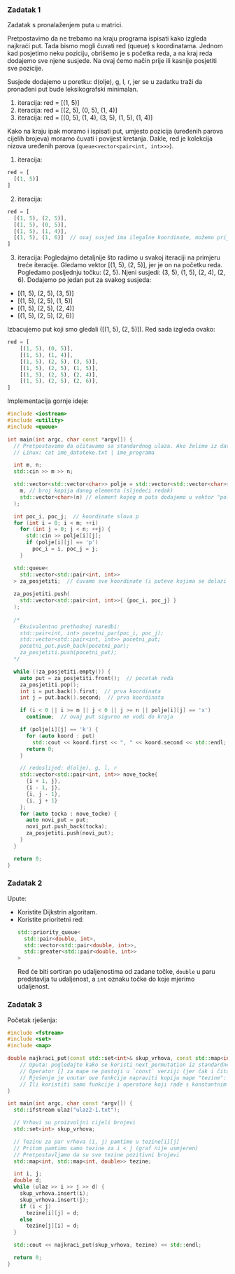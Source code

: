 ### Zadatak 1

Zadatak s pronalaženjem puta u matrici.

Pretpostavimo da ne trebamo na kraju programa ispisati kako izgleda najkraći put. Tada bismo mogli čuvati red (queue) s koordinatama. Jednom kad posjetimo neku poziciju, obrišemo je s početka reda, a na kraj reda dodajemo sve njene susjede. Na ovaj ćemo način prije ili kasnije posjetiti sve pozicije.

Susjede dodajemo u poretku: d(olje), g, l, r, jer se u zadatku traži da pronađeni put bude leksikografski minimalan.

1. iteracija: red = [(1, 5)]
2. iteracija: red = [(2, 5), (0, 5), (1, 4)]
3. iteracija: red = [(0, 5), (1, 4), (3, 5), (1, 5), (1, 4)]

Kako na kraju ipak moramo i ispisati put, umjesto pozicija (uređenih parova cijelih brojeva) moramo čuvati i povijest kretanja. Dakle, red je kolekcija nizova uređenih parova (`queue<vector<pair<int, int>>>`).

1. iteracija: 
```javascript
red = [
  [(1, 5)]
]
```

2. iteracija: 
```javascript
red = [
  [(1, 5), (2, 5)],  
  [(1, 5), (0, 5)],
  [(1, 5), (1, 4)],
  [(1, 5), (1, 6)]  // ovaj susjed ima ilegalne koordinate, možemo prije dodavanja provjeriti koordinate i vidjeti da ga ne treba dodati u red
]
```

3. iteracija:
Pogledajmo detaljnije što radimo u svakoj iteraciji na primjeru treće iteracije.
Gledamo vektor [(1, 5), (2, 5)], jer je on na početku reda.
Pogledamo posljednju točku: (2, 5).
Njeni susjedi: (3, 5), (1, 5), (2, 4), (2, 6).
Dodajemo po jedan put za svakog susjeda:
  - [(1, 5), (2, 5), (3, 5)]
  - [(1, 5), (2, 5), (1, 5)]
  - [(1, 5), (2, 5), (2, 4)]
  - [(1, 5), (2, 5), (2, 6)]
 
Izbacujemo put koji smo gledali ([(1, 5), (2, 5)]). Red sada izgleda ovako:
```javascript
red = [
    [(1, 5), (0, 5)],
    [(1, 5), (1, 4)],
    [(1, 5), (2, 5), (3, 5)],
    [(1, 5), (2, 5), (1, 5)],
    [(1, 5), (2, 5), (2, 4)],
    [(1, 5), (2, 5), (2, 6)],
]
```

Implementacija gornje ideje:
```c++
#include <iostream>
#include <utility>
#include <queue>

int main(int argc, char const *argv[]) {
  // Pretpostavimo da učitavamo sa standardnog ulaza. Ako želimo iz datoteke:
  // Linux: cat ime_datoteke.txt | ime_programa

  int m, n;
  std::cin >> m >> n;

  std::vector<std::vector<char>> polje = std::vector<std::vector<char>>(
    m, // broj kopija danog elementa (sljedeći redak)
    std::vector<char>(n) // element kojeg m puta dodajemo u vektor "polje"
  );

  int poc_i, poc_j;  // koordinate slova p
  for (int i = 0; i < m; ++i)
    for (int j = 0; j < n; ++j) {
      std::cin >> polje[i][j];
      if (polje[i][j] == 'p')
        poc_i = i, poc_j = j;
    }

  std::queue<
    std::vector<std::pair<int, int>>
  > za_posjetiti;  // čuvamo sve koordinate (i puteve kojima se dolazi do njih)
  
  za_posjetiti.push(
    std::vector<std::pair<int, int>>{ {poc_i, poc_j} }
  );
  
  /*
    Ekvivalentno prethodnoj naredbi:
    std::pair<int, int> pocetni_par(poc_i, poc_j);
    std::vector<std::pair<int, int>> pocetni_put;
    pocetni_put.push_back(pocetni_par);
    za_posjetiti.push(pocetni_put);
  */

  while (!za_posjetiti.empty()) {
    auto put = za_posjetiti.front();  // pocetak reda
    za_posjetiti.pop();
    int i = put.back().first;  // prva koordinata
    int j = put.back().second;  // prva koordinata

    if (i < 0 || i >= m || j < 0 || j >= n || polje[i][j] == 'x')
      continue;  // ovaj put sigurno ne vodi do kraja

    if (polje[i][j] == 'k') {
      for (auto koord : put) 
        std::cout << koord.first << ", " << koord.second << std::endl;
      return 0;
    }

    // redoslijed: d(olje), g, l, r
    std::vector<std::pair<int, int>> nove_tocke{
      {i + 1, j},
      {i - 1, j},
      {i, j - 1},
      {i, j + 1}
    };
    for (auto tocka : nove_tocke) {
      auto novi_put = put;
      novi_put.push_back(tocka);
      za_posjetiti.push(novi_put);
    }
  }

  return 0;
}
```

### Zadatak 2

Upute:
 - Koristite Dijkstrin algoritam.
 - Koristite prioritetni red:
   ```c++
   std::priority_queue<
     std::pair<double, int>,
     std::vector<std::pair<double, int>>,
     std::greater<std::pair<double, int>>
   >
   ```
   Red će biti sortiran po udaljenostima od zadane točke, `double` u paru predstavlja tu udaljenost, a `int` oznaku točke do koje mjerimo udaljenost.



### Zadatak 3

Početak rješenja:

```c++
#include <fstream>
#include <set>
#include <map>

double najkraci_put(const std::set<int>& skup_vrhova, const std::map<int, std::map<int, double>>& tezine){
    // Uputa: pogledajte kako se koristi next_permutation iz standardne biblioteke
    // Operator [] za mape ne postoji u `const` verziji (jer čak i čitanje `m[k]` mijenja mapu, u slučaju da ključ nije bio u mapi). 
    // Rješenje je unutar ove funkcije napraviti kopiju mape "tezine":  auto moja_kopija_tezina = tezine;
    // Ili koristiti samo funkcije i operatore koji rade s konstantnim mapama, npr. funkciju find:  tezine.find(...)
}

int main(int argc, char const *argv[]) {
  std::ifstream ulaz("ulaz2-1.txt");

  // Vrhovi su proizvoljni cijeli brojevi
  std::set<int> skup_vrhova;

  // Tezinu za par vrhova (i, j) pamtimo u tezine[i][j]
  // Pritom pamtimo samo tezine za i < j (graf nije usmjeren)
  // Pretpostavljamo da su sve tezine pozitivni brojevi
  std::map<int, std::map<int, double>> tezine;

  int i, j;
  double d;
  while (ulaz >> i >> j >> d) {
    skup_vrhova.insert(i);
    skup_vrhova.insert(j);
    if (i < j)
      tezine[i][j] = d;
    else
      tezine[j][i] = d;
  }

  std::cout << najkraci_put(skup_vrhova, tezine) << std::endl;

  return 0;
}
```

